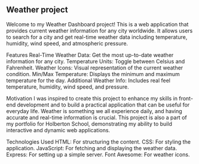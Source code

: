 Weather project
------------------------------------------------------------------------------------------------
Welcome to my Weather Dashboard project! This is a web application that provides current weather information for any city worldwide. It allows users to search for a city and get real-time weather data including temperature, humidity, wind speed, and atmospheric pressure.

Features
Real-Time Weather Data: Get the most up-to-date weather information for any city.
Temperature Units: Toggle between Celsius and Fahrenheit.
Weather Icons: Visual representation of the current weather condition.
Min/Max Temperature: Displays the minimum and maximum temperature for the day.
Additional Weather Info: Includes real feel temperature, humidity, wind speed, and pressure.

Motivation
I was inspired to create this project to enhance my skills in front-end development and to build a practical application that can be useful for everyday life. Weather is something we all experience daily, and having accurate and real-time information is crucial. This project is also a part of my portfolio for Holberton School, demonstrating my ability to build interactive and dynamic web applications.

Technologies Used
HTML: For structuring the content.
CSS: For styling the application.
JavaScript: For fetching and displaying the weather data.
Express: For setting up a simple server.
Font Awesome: For weather icons.
